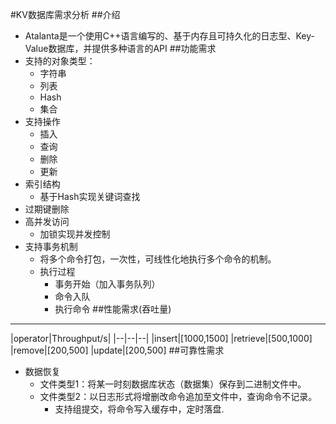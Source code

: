 #KV数据库需求分析
##介绍
- Atalanta是一个使用C++语言编写的、基于内存且可持久化的日志型、Key-Value数据库，并提供多种语言的API
##功能需求
- 支持的对象类型：
    - 字符串
    - 列表
    - Hash
    - 集合
- 支持操作
    - 插入
    - 查询
    - 删除
    - 更新
- 索引结构
    - 基于Hash实现关键词查找
- 过期键删除
- 高并发访问
    - 加锁实现并发控制
- 支持事务机制
    - 将多个命令打包，一次性，可线性化地执行多个命令的机制。
    - 执行过程
        - 事务开始（加入事务队列）
        - 命令入队
        - 执行命令
##性能需求(吞吐量)
-----
|operator|Throughput/s|
|--|--|--|
|insert|[1000,1500]
|retrieve|[500,1000]
|remove|[200,500]
|update|[200,500]
##可靠性需求
- 数据恢复
    - 文件类型1：将某一时刻数据库状态（数据集）保存到二进制文件中。
    - 文件类型2：以日志形式将增删改命令追加至文件中，查询命令不记录。
        - 支持组提交，将命令写入缓存中，定时落盘.


